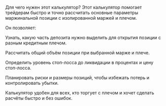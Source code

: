 Для чего нужен этот калькулятор?
Этот калькулятор помогает трейдерам быстро и точно рассчитать основные параметры маржинальной позиции с изолированной маржей и плечом.

Он позволяет:

Узнать, какую часть депозита нужно выделить для открытия позиции с разным кредитным плечом.

Рассчитать общий объём позиции при выбранной марже и плече.

Определить уровень стоп-лосса до ликвидации в процентах и цену стоп-лосса.

Планировать риски и размеры позиций, чтобы избежать потерь и контролировать убытки.

Калькулятор удобен для всех, кто торгует с плечом и хочет сделать расчёты быстро и без ошибок.
